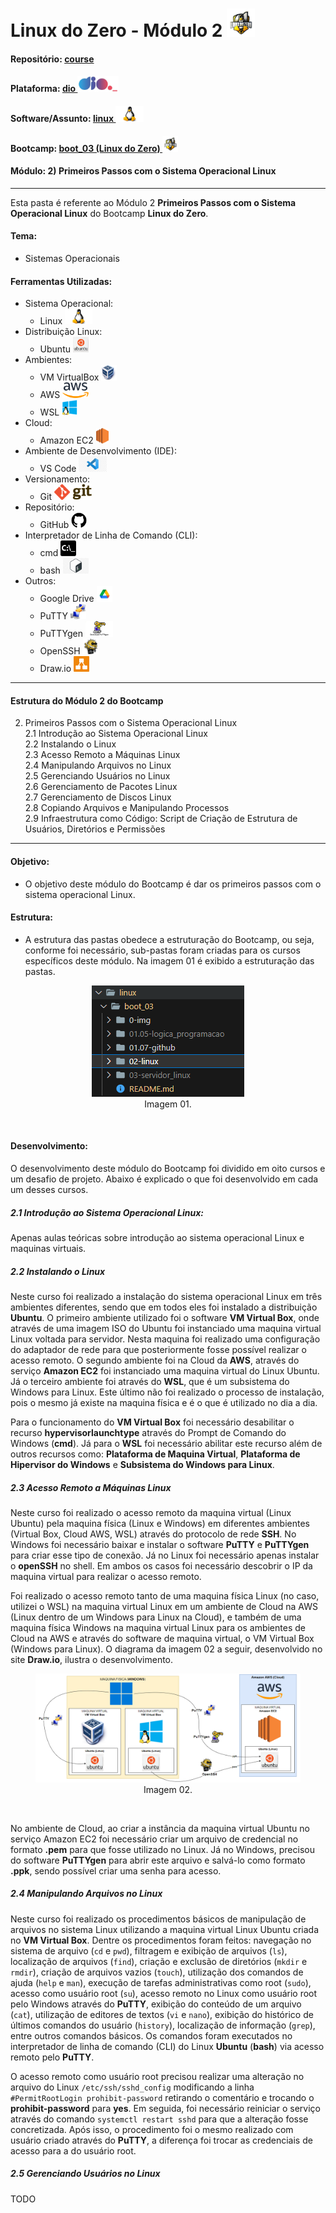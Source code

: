 # Linux do Zero - Módulo 2   <img src="../0-img/logo_boot.png" alt="boot_03" width="auto" height="45">

#### Repositório: [course](../../../../)   
#### Plataforma: <a href="../../../">dio   <img src="../../../../0-outros/logos/plataforma/dio.jpeg" alt="dio" width="auto" height="25"></a>   
#### Software/Assunto: <a href="../../">linux   <img src="../../../../0-outros/logos/software/linux.png" alt="linux" width="auto" height="25"></a>
#### Bootcamp: <a href="../">boot_03 (Linux do Zero)   <img src="../0-img/logo_boot.png" alt="boot_03" width="auto" height="25"></a>
#### Módulo: 2) Primeiros Passos com o Sistema Operacional Linux

---

Esta pasta é referente ao Módulo 2 **Primeiros Passos com o Sistema Operacional Linux** do Bootcamp **Linux do Zero**.

#### Tema:
- Sistemas Operacionais

#### Ferramentas Utilizadas:
- Sistema Operacional: 
  - Linux   <img src="../../../../0-outros/logos/software/linux.png" alt="linux" width="auto" height="25">
- Distribuição Linux: 
  - Ubuntu <img src="../../../../0-outros/logos/software/ubuntu.webp" alt="ubuntu" width="auto" height="25">
- Ambientes: 
  - VM VirtualBox <img src="../../../../0-outros/logos/software/vm_virtualbox.png" alt="vm_virtualbox" width="auto" height="25">
  - AWS <img src="../../../../0-outros/logos/software/aws.png" alt="aws" width="auto" height="25">
  - WSL <img src="../../../../0-outros/logos/software/wsl.svg" alt="wsl" width="auto" height="25">
- Cloud:
  - Amazon EC2   <img src="../../../../0-outros/logos/software/aws_ec2.png" alt="amazon_ec2" width="auto" height="25">
- Ambiente de Desenvolvimento (IDE):
  - VS Code   <img src="../../../../0-outros/logos/software/vscode.png" alt="vscode" width="auto" height="25">
- Versionamento: 
  - Git   <img src="../../../../0-outros/logos/software/git.png" alt="git" width="auto" height="25">
- Repositório:
  - GitHub   <img src="../../../../0-outros/logos/software/github.png" alt="github" width="auto" height="25">
- Interpretador de Linha de Comando (CLI):
  - cmd <img src="../../../../0-outros/logos/software/cmd_prompt.png" alt="cmd" width="auto" height="25">
  - bash <img src="../../../../0-outros/logos/software/bash.jpg" alt="bash" width="auto" height="25">
- Outros:
  - Google Drive <img src="../../../../0-outros/logos/software/google_drive.png" alt="google_drive" width="auto" height="25">
  - PuTTY <img src="../../../../0-outros/logos/software/putty.png" alt="putty" width="auto" height="25">
  - PuTTYgen <img src="../../../../0-outros/logos/software/puttygen.png" alt="puttygen" width="auto" height="25">
  - OpenSSH <img src="../../../../0-outros/logos/software/openssh.png" alt="openssh" width="auto" height="25">
  - Draw.io <img src="../../../../0-outros/logos/software/draw.io.png" alt="draw.io" width="auto" height="25">

---

#### Estrutura do Módulo 2 do Bootcamp
2) Primeiros Passos com o Sistema Operacional Linux   
  2.1 Introdução ao Sistema Operacional Linux   
  2.2 Instalando o Linux   
  2.3 Acesso Remoto a Máquinas Linux   
  2.4 Manipulando Arquivos no Linux   
  2.5 Gerenciando Usuários no Linux   
  2.6 Gerenciamento de Pacotes Linux   
  2.7 Gerenciamento de Discos Linux   
  2.8 Copiando Arquivos e Manipulando Processos   
  2.9 Infraestrutura como Código: Script de Criação de Estrutura de Usuários, Diretórios e Permissões   

---

#### Objetivo:
- O objetivo deste módulo do Bootcamp é dar os primeiros passos com o sistema operacional Linux.

#### Estrutura:
- A estrutura das pastas obedece a estruturação do Bootcamp, ou seja, conforme foi necessário, sub-pastas foram criadas para os cursos específicos deste módulo. Na imagem 01 é exibido a estruturação das pastas. 

<div align="Center"><figure>
    <img src="../0-img/img01.PNG" alt="img01"><br>
    <figcaption>Imagem 01.</figcaption>
</figure></div><br>

#### Desenvolvimento:
O desenvolvimento deste módulo do Bootcamp foi dividido em oito cursos e um desafio de projeto. Abaixo é explicado o que foi desenvolvido em cada um desses cursos.

  ##### 2.1 Introdução ao Sistema Operacional Linux:
  Apenas aulas teóricas sobre introdução ao sistema operacional Linux e maquinas virtuais.
  
  ##### 2.2 Instalando o Linux
  Neste curso foi realizado a instalação do sistema operacional Linux em três ambientes diferentes, sendo que em todos eles foi instalado a distribuição **Ubuntu**. O primeiro ambiente utilizado foi o software **VM Virtual Box**, onde através de uma imagem ISO do Ubuntu foi instanciado uma maquina virtual Linux voltada para servidor. Nesta maquina foi realizado uma configuração do adaptador de rede para que posteriormente fosse possível realizar o acesso remoto. O segundo ambiente foi na Cloud da **AWS**, através do serviço **Amazon EC2** foi instanciado uma maquina virtual do Linux Ubuntu. Já o terceiro ambiente foi através do **WSL**, que é um subsistema do Windows para Linux. Este último não foi realizado o processo de instalação, pois o mesmo já existe na maquina física e é o que é utilizado no dia a dia.

  Para o funcionamento do **VM Virtual Box** foi necessário desabilitar o recurso **hypervisorlaunchtype** através do Prompt de Comando do Windows (**cmd**). Já para o **WSL** foi necessário abilitar este recurso além de outros recursos como: **Plataforma de Maquina Virtual**, **Plataforma de Hipervisor do Windows** e **Subsistema do Windows para Linux**.

  ##### 2.3 Acesso Remoto a Máquinas Linux
  Neste curso foi realizado o acesso remoto da maquina virtual (Linux Ubuntu) pela maquina física (Linux e Windows) em diferentes ambientes (Virtual Box, Cloud AWS, WSL) através do protocolo de rede **SSH**. No Windows foi necessário baixar e instalar o software **PuTTY** e **PuTTYgen** para criar esse tipo de conexão. Já no Linux foi necessário apenas instalar o **openSSH** no shell. Em ambos os casos foi necessário descobrir o IP da maquina virtual para realizar o acesso remoto.
       
  Foi realizado o acesso remoto tanto de uma maquina física Linux (no caso, utilizei o WSL) na maquina virtual Linux em um ambiente de Cloud na AWS (Linux dentro de um Windows para Linux na Cloud), e também de uma maquina física Windows na maquina virtual Linux para os ambientes de Cloud na AWS e através do software de maquina virtual, o VM Virtual Box (Windows para Linux). O diagrama da imagem 02 a seguir, desenvolvido no site **Draw.io**, ilustra o desenvolvimento.

  <div align="Center"><figure>
    <img src="../0-img/md2_img02.png" alt="img02"><br>
    <figcaption>Imagem 02.</figcaption>
    </figure></div><br>
       
  No ambiente de Cloud, ao criar a instância da maquina virtual Ubuntu no serviço Amazon EC2 foi necessário criar um arquivo de credencial no formato **.pem** para que fosse utilizado no Linux. Já no Windows, precisou do software **PuTTYgen** para abrir este arquivo e salvá-lo como formato **.ppk**, sendo possível criar uma senha para acesso.

  ##### 2.4 Manipulando Arquivos no Linux
  Neste curso foi realizado os procedimentos básicos de manipulação de arquivos no sistema Linux utilizando a maquina virtual Linux Ubuntu criada no **VM Virtual Box**. Dentre os procedimentos foram feitos: navegação no sistema de arquivo (`cd` e `pwd`), filtragem e exibição de arquivos (`ls`), localização de arquivos (`find`), criação e exclusão de diretórios (`mkdir` e `rmdir`), criação de arquivos vazios (`touch`), utilização dos comandos de ajuda (`help` e `man`), execução de tarefas administrativas como root (`sudo`), acesso como usuário root (`su`), acesso remoto no Linux como usuário root pelo Windows através do **PuTTY**, exibição do conteúdo de um arquivo (`cat`), utilização de editores de textos (`vi` e `nano`), exibição do histórico de últimos comandos do usuário (`history`), localização de informação (`grep`), entre outros comandos básicos. Os comandos foram executados no interpretador de linha de comando (CLI) do Linux **Ubuntu** (**bash**) via acesso remoto pelo **PuTTY**.

  O acesso remoto como usuário root precisou realizar uma alteração no arquivo do Linux `/etc/ssh/sshd_config` modificando a linha `#PermitRootLogin prohibit-password` retirando o comentário e trocando o **prohibit-password** para **yes**. Em seguida, foi necessário reiniciar o serviço através do comando `systemctl restart sshd` para que a alteração fosse concretizada. Após isso, o procedimento foi o mesmo realizado com usuário criado através do **PuTTY**, a diferença foi trocar as credenciais de acesso para a do usuário root.

  ##### 2.5 Gerenciando Usuários no Linux  
  TODO